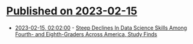 # [Published on 2023-02-15](index.md)

* [2023-02-15, 02:02:00](https://news.slashdot.org/story/23/02/14/2331231/steep-declines-in-data-science-skills-among-fourth--and-eighth-graders-across-america-study-finds?utm_source=rss1.0mainlinkanon&utm_medium=feed) - [Steep Declines In Data Science Skills Among Fourth- and Eighth-Graders Across America, Study Finds](https://news.slashdot.org/story/23/02/14/2331231/steep-declines-in-data-science-skills-among-fourth--and-eighth-graders-across-america-study-finds?utm_source=rss1.0mainlinkanon&utm_medium=feed)
